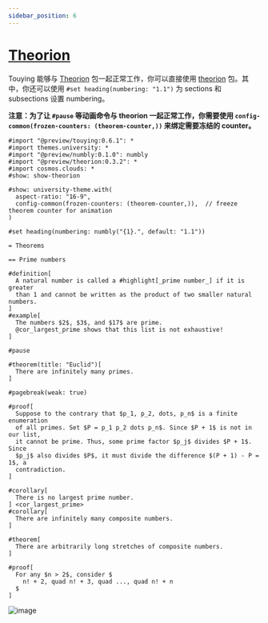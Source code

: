 ```yaml
---
sidebar_position: 6
---
```


# [Theorion](https://github.com/OrangeX4/typst-theorion)

Touying 能够与 [Theorion](https://github.com/OrangeX4/typst-theorion) 包一起正常工作，你可以直接使用 [theorion](https://github.com/OrangeX4/typst-theorion) 包。其中，你还可以使用 `#set heading(numbering: "1.1")` 为 sections 和 subsections 设置 numbering。

**注意：为了让 `#pause` 等动画命令与 theorion 一起正常工作，你需要使用 `config-common(frozen-counters: (theorem-counter,))` 来绑定需要冻结的 counter。**

```typst
#import "@preview/touying:0.6.1": *
#import themes.university: *
#import "@preview/numbly:0.1.0": numbly
#import "@preview/theorion:0.3.2": *
#import cosmos.clouds: *
#show: show-theorion

#show: university-theme.with(
  aspect-ratio: "16-9",
  config-common(frozen-counters: (theorem-counter,)),  // freeze theorem counter for animation
)

#set heading(numbering: numbly("{1}.", default: "1.1"))

= Theorems

== Prime numbers

#definition[
  A natural number is called a #highlight[_prime number_] if it is greater
  than 1 and cannot be written as the product of two smaller natural numbers.
]
#example[
  The numbers $2$, $3$, and $17$ are prime.
  @cor_largest_prime shows that this list is not exhaustive!
]

#pause

#theorem(title: "Euclid")[
  There are infinitely many primes.
]

#pagebreak(weak: true)

#proof[
  Suppose to the contrary that $p_1, p_2, dots, p_n$ is a finite enumeration
  of all primes. Set $P = p_1 p_2 dots p_n$. Since $P + 1$ is not in our list,
  it cannot be prime. Thus, some prime factor $p_j$ divides $P + 1$. Since
  $p_j$ also divides $P$, it must divide the difference $(P + 1) - P = 1$, a
  contradiction.
]

#corollary[
  There is no largest prime number.
] <cor_largest_prime>
#corollary[
  There are infinitely many composite numbers.
]

#theorem[
  There are arbitrarily long stretches of composite numbers.
]

#proof[
  For any $n > 2$, consider $
    n! + 2, quad n! + 3, quad ..., quad n! + n
  $
]
```

![image](https://github.com/user-attachments/assets/f54dd873-aa20-4703-b83e-8748658b569a)